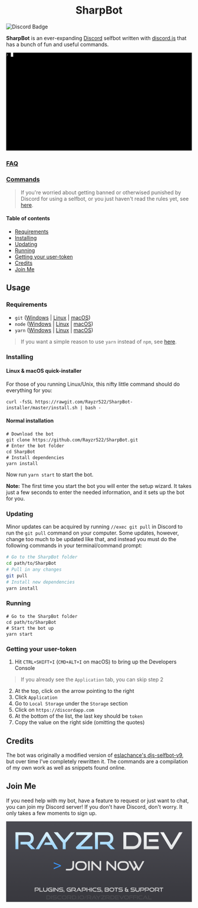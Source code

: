 <h1 align="center">SharpBot</h1>

![Discord Badge](https://discordapp.com/api/guilds/282207139752050688/embed.png)

**SharpBot** is an ever-expanding [Discord](http://discordapp.com) selfbot written with [discord.js](https://discord.js.org/#/) that has a bunch of fun and useful commands.

![SharpBot installer GIF](/res/sharpbot-install.gif)

### [FAQ](FAQ.md)
### [Commands](COMMANDS.md)

> If you're worried about getting banned or otherwised punished by Discord for using a selfbot, or you just haven't read the rules yet, see [here](https://github.com/Rayzr522/SharpBot/wiki/SelfBot-Rules).

#### Table of contents
- [Requirements](#requirements)
- [Installing](#installing)
- [Updating](#updating)
- [Running](#running)
- [Getting your user-token](#getting-your-user-token)
- [Credits](#credits)
- [Join Me](#join-me)

## Usage
### Requirements
- `git` ([Windows](https://git-scm.com/download/win) | [Linux](https://git-scm.com/download/linux) | [macOS](https://git-scm.com/download/mac))
- `node` ([Windows](https://nodejs.org/en/download/current/) | [Linux](https://nodejs.org/en/download/package-manager/) | [macOS](https://nodejs.org/en/download/current/))
- `yarn` ([Windows](https://yarnpkg.com/en/docs/install#windows-tab) | [Linux](https://yarnpkg.com/en/docs/install#linux-tab) | [macOS](https://yarnpkg.com/en/docs/install#mac-tab))

> If you want a simple reason to use `yarn` instead of `npm`, see [here](https://github.com/Rayzr522/SharpBot/wiki/Why-Yarn%3F).

### Installing
#### Linux & macOS quick-installer
For those of you running Linux/Unix, this nifty little command should do everything for you:

    curl -fsSL https://rawgit.com/Rayzr522/SharpBot-installer/master/install.sh | bash -

#### Normal installation
```
# Download the bot
git clone https://github.com/Rayzr522/SharpBot.git
# Enter the bot folder
cd SharpBot
# Install dependencies
yarn install
```

Now run `yarn start` to start the bot. 

**Note:** The first time you start the bot you will enter the setup wizard. It takes just a few seconds to enter the needed information, and it sets up the bot for you.

### Updating
Minor updates can be acquired by running `//exec git pull` in Discord to run the `git pull` command on your computer. Some updates, however, change too much to be updated like that, and instead you must do the following commands in your terminal/command prompt:

```bash
# Go to the SharpBot folder
cd path/to/SharpBot
# Pull in any changes
git pull
# Install new dependencies
yarn install
```

### Running
```
# Go to the SharpBot folder
cd path/to/SharpBot
# Start the bot up
yarn start
```

### Getting your user-token
1. Hit `CTRL+SHIFT+I` (`CMD+ALT+I` on macOS) to bring up the Developers Console
> If you already see the `Application` tab, you can skip step 2
2. At the top, click on the arrow pointing to the right
3. Click `Application`
4. Go to `Local Storage` under the `Storage` section
5. Click on `https://discordapp.com`
6. At the bottom of the list, the last key should be `token`
7. Copy the value on the right side (omitting the quotes)

## Credits
The bot was originally a modified version of [eslachance's djs-selfbot-v9](https://github.com/eslachance/djs-selfbot-v9), but over time I've completely rewritten it. The commands are a compilation of my own work as well as snippets found online.

## Join Me
If you need help with my bot, have a feature to request or just want to chat, you can join my Discord server! If you don't have Discord, don't worry. It only takes a few moments to sign up.

[![Discord Badge](https://github.com/Rayzr522/ProjectResources/raw/master/RayzrDev/badge-small.png)](https://discord.io/rayzrdevofficial)
